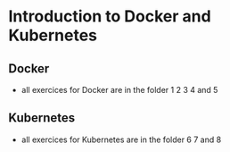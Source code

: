 # Introduction to Docker and Kubernetes

## Docker

- all exercices for Docker are in the folder 1 2 3 4 and 5

## Kubernetes

- all exercices for Kubernetes are in the folder 6 7 and 8
